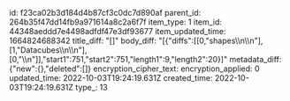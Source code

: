 id: f23ca02b3d184d4b87cf3c0dc7d890af
parent_id: 264b35f47dd14fb9a971614a8c2a6f7f
item_type: 1
item_id: 44348aeddd7e4498adfdf47e3df93677
item_updated_time: 1664824688342
title_diff: "[]"
body_diff: "[{\"diffs\":[[0,\"shapes\\\n\\\n\"],[1,\"Datacubes\\\n\\\n\"],[0,\"\\\n\"]],\"start1\":751,\"start2\":751,\"length1\":9,\"length2\":20}]"
metadata_diff: {"new":{},"deleted":[]}
encryption_cipher_text: 
encryption_applied: 0
updated_time: 2022-10-03T19:24:19.631Z
created_time: 2022-10-03T19:24:19.631Z
type_: 13